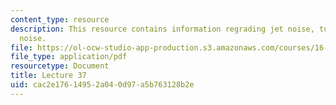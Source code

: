```yaml
---
content_type: resource
description: This resource contains information regrading jet noise, turbomachinery
  noise.
file: https://ol-ocw-studio-app-production.s3.amazonaws.com/courses/16-50-introduction-to-propulsion-systems-spring-2012/cac2e17614952a040d97a5b763128b2e_MIT16_50S12_lec37.pdf
file_type: application/pdf
resourcetype: Document
title: Lecture 37
uid: cac2e176-1495-2a04-0d97-a5b763128b2e
---
```

